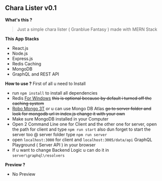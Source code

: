 ## Chara Lister v0.1

**What's this ?**
  > Just a simple chara lister ( Granblue Fantasy ) made with MERN Stack
  
 **This App Stacks**
  - React.js
  - Node.js
  - Express.js
  - Redis Caching
  - MongoDB 
  - GraphQL and REST API
  
  **How to use ?**
  First of all u need to Install
  - run ``npm install`` to install all dependencies
  - Redis [For Windows](https://github.com/dmajkic/redis/downloads) ~~this is optional because by default i turned off the caching system~~
  - [Robo Mongo 3T](https://robomongo.org/) or u can use Mongo DB Atlas ~~go to server folder and look for mongodb url in index.js change it with your own~~
  - Make sure MongoDB installed in your Computer
  - Open 2 Command Line one for Client and the other one for server, open the path for client and type ``npm run start`` also dun forget to start the server too @ server folder type ``npm run server``
  - open ``localhost:3000`` for client and ``localhost:3005/data/api`` GraphQL Playground ( Server API ) in your browser
  - If u want to change Backend Logic u can do it in ``server\graphql\resolvers``
  
  **Preview ?**
  - No Preview
